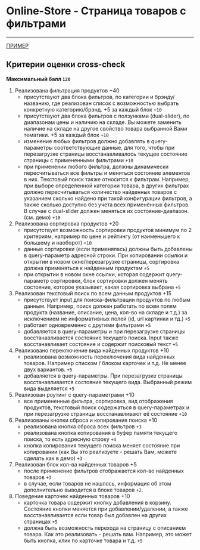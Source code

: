 # Online-Store - Страница товаров с фильтрами

---

[ПРИМЕР](https://online-store-rs.netlify.app/)

## Критерии оценки сross-check

**Максимальный балл `120`**

1. Реализована фильтрация продуктов +40
   - присутствуют два блока фильтров, по категории и брэнду/названию, где реализован список с возможностью выбрать конкретную категорию/брэнд. +5 за каждый блок `+10`
   - присутствуют два блока фильтров с ползунками (dual-slider), по диапазонам цены и наличию на складе. Вы можете заменить наличие на складе на другое свойство товара выбранной Вами тематики. +5 за каждый блок `+10`
   - изменение любых фильтров должно добавлять в query-параметры соответствующие данные, для того, чтобы при перезагрузке страницы восстанавливалось текущее состояние страницы с примененными фильтрами `+10`
   - при применении любого фильтра, должны динамически пересчитываться все фильтры и меняться состояние элементов в них. Текстовый поиск также относится к фильтрам. Например, при выборе определенной категории товара, в других фильтрах должно пересчитываться количество найденных товаров с указанием сколько найдено при такой конфигурации фильтров, а также сколько доступно без учета всех применённых фильтров. В случае с dual-slider должен меняться их состояние-диапазон. (см. демо) `+10`
2. Реализована сортировка продуктов +20
   - присутствует возможность сортировки продуктов минимум по 2 критериям, например по цене и рейтингу (от наименьшего к большему и наоборот) `+10`
   - данные сортировки (если применялась) должны быть добавлены в query-параметр адресной строки. При копировании ссылки и открытии в новом окне/перезагрузке страницы, сортировка должна применяться к найденным продуктам `+5`
   - при открытии в новом окне ссылки, которая содержит query-параметр сортировки, блок сортировки должен менять состояние, которое указывает, какая сортировка выбрана `+5`
3. Реализован текстовый поиск по всем данным продуктов +15
   - присутствует input для поиска-фильтрации продуктов по любым данным. Например, поиск должен работать по всем полям продукта (название, описание, цена, кол-во на складе и т.д.) за исключением не информативных полей (id, url картинки и тд.) `+5`
   - работает одновременно с другими фильтрами `+5`
   - добавляется в query-параметры и при перезагрузке страницы восстанавливается состояние текущего поиска. Input также восстанавливает состояние и содержит поисковый текст `+5`
4. Реализовано переключение вида найденных продуктов +10
   - реализована возможность переключения вида найденных товаров. Например списком / блоком карточек и т.д. Не менее двух вариантов. `+5`
   - добавляется в query-параметры. При перезагрузке страницы восстанавливается состояние текущего вида. Выбранный режим вида выделяется `+5`
5. Реализован роутинг с query-параметрами +10
   - все примененные фильтра, сортировка, вид отображения продуктов, текстовый поиск содержаться в query-параметрах и при перезагрузке страницы восстанавливают её состояние `+10`
6. Реализованы кнопки сброса и копирования поиска +10
   - реализована кнопка сброса всех фильтров `+3`
   - реализована кнопка копирования в буфер памяти текущего поиска, то есть адресную строку `+4`
   - кнопка копирования текущего поиска меняет состояние при копировании (как Вы это реализуете - решать Вам, можете сделать как в демо) `+3`
7. Реализован блок кол-ва найденных товаров +5
   - после применение фильтров отображается кол-во найденных товаров `+3`
   - в случае, если товаров не нашлось, информация об этом дополнительно выводится в блоке товаров `+2`.
8. Поведение карточек найденных товаров +10
   - карточка товара содержит кнопку добавления в корзину. Состояние кнопки меняется при добавлении/удалении, а также восстанавливается если товар был добавлен на других страницах `+5`
   - должна быть возможность перехода на страницу с описанием товара. Как это реализовать - решать вам. Например, это может быть кнопка, клик по карточке товара и т.д. `+5`
